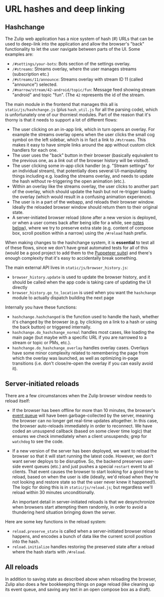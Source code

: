 # URL hashes and deep linking

## Hashchange

The Zulip web application has a nice system of hash (#) URLs that can
be used to deep-link into the application and allow the browser's
"back" functionality to let the user navigate between parts of the UI.
Some examples are:

- `/#settings/your-bots`: Bots section of the settings overlay.
- `/#streams`: Streams overlay, where the user manages streams
  (subscription etc.)
- `/#streams/11/announce`: Streams overlay with stream ID 11 (called
  "announce") selected.
- `/#narrow/stream/42-android/topic/fun`: Message feed showing stream
  "android" and topic "fun".  (The `42` represents the id of the
   stream.

The main module in the frontend that manages this all is
`static/js/hashchange.js` (plus `hash_util.js` for all the parsing
code), which is unfortunately one of our thorniest modules.  Part of
the reason that it's thorny is that it needs to support a lot of
different flows:

- The user clicking on an in-app link, which in turn opens an overlay.
  For example the streams overlay opens when the user clicks the small
  cog symbol on the left sidebar, which is in fact a link to
  `/#streams`.  This makes it easy to have simple links around the app
  without custom click handlers for each one.
- The user uses the "back" button in their browser (basically
  equivalent to the previous one, as a *link* out of the browser history
  will be visited).
- The user clicking some in-app click handler (e.g. "Stream settings"
  for an individual stream), that potentially does
  several UI-manipulating things including e.g. loading the streams
  overlay, and needs to update the hash without re-triggering the open
  animation (etc.).
- Within an overlay like the streams overlay, the user clicks to
  another part of the overlay, which should update the hash but not
  re-trigger loading the overlay (which would result in a confusing
  animation experience).
- The user is in a part of the webapp, and reloads their browser window.
  Ideally the reloaded browser window should return them to their
  original state.
- A server-initiated browser reload (done after a new version is
  deployed, or when a user comes back after being idle for a while,
  see [notes below][self-server-reloads]), where we try to preserve
  extra state (e.g. content of compose box, scroll position within a
  narrow) using the `/#reload` hash prefix.

When making changes to the hashchange system, it is **essential** to
test all of these flows, since we don't have great automated tests for
all of this (would be a good project to add them to the
[Puppeteer suite][testing-with-puppeteer]) and there's enough complexity
that it's easy to accidentally break something.

The main external API lives in `static/js/browser_history.js`:

- `browser_history.update` is used to update the browser
  history, and it should be called when the app code is taking care
  of updating the UI directly
- `browser_history.go_to_location` is used when you want the `hashchange`
  module to actually dispatch building the next page

Internally you have these functions:

- `hashchange.hashchanged` is the function used to handle the hash,
  whether it's changed by the browser (e.g. by clicking on a link to
  a hash or using the back button) or triggered internally.
- `hashchange.do_hashchange_normal` handles most cases, like loading the main
  page (but maybe with a specific URL if you are narrowed to a
  stream or topic or PMs, etc.).
- `hashchange.do_hashchange_overlay` handles overlay cases.  Overlays have
  some minor complexity related to remembering the page from
  which the overlay was launched, as well as optimizing in-page
  transitions (i.e. don't close/re-open the overlay if you can
  easily avoid it).

## Server-initiated reloads

There are a few circumstances when the Zulip browser window needs to
reload itself:

- If the browser has been offline for more than 10 minutes, the
  browser's [event queue][events-system] will have been
  garbage-collected by the server, meaning the browser can no longer
  get real-time updates altogether.  In this case, the browser
  auto-reloads immediately in order to reconnect.  We have coded an
  unsuspend callback (based on some clever time logic) that ensures we
  check immediately when a client unsuspends; grep for `watchdog` to
  see the code.
- If a new version of the server has been deployed, we want to reload
  the browser so that it will start running the latest code.  However,
  we don't want server deploys to be disruptive.  So, the backend
  preserves user-side event queues (etc.) and just pushes a special
  `restart` event to all clients.  That event causes the browser to
  start looking for a good time to reload, based on when the user is
  idle (ideally, we'd reload when they're not looking and restore
  state so that the user never knew it happened!).  The logic for
  doing this is in `static/js/reload.js`; but regardless we'll reload
  within 30 minutes unconditionally.

  An important detail in server-initiated reloads is that we
  desynchronize when browsers start attempting them randomly, in
  order to avoid a thundering herd situation bringing down the server.

Here are some key functions in the reload system:

- `reload.preserve_state` is called when a server-initiated browser
  reload happens, and encodes a bunch of data like the current scroll
  position into the hash.
- `reload.initialize` handles restoring the preserved state after a
  reload where the hash starts with `/#reload`.

## All reloads

In addition to saving state as described above when reloading the
browser, Zulip also does a few bookkeeping things on page reload (like
cleaning up its event queue, and saving any text in an open compose
box as a draft).

[testing-with-puppeteer]: ../testing/testing-with-puppeteer.md
[self-server-reloads]: #server-initiated-reloads
[events-system]: ../subsystems/events-system.md
